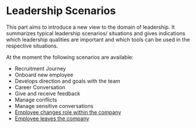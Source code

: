 # Leadership Scenarios

This part aims to introduce a new view to the domain of leadership. 
It summarizes typical leadership scenarios/ situations and gives indications which leadership qualities are important and which tools can be used in the respective situations.

At the moment the following scenarios are available:

* Recruitment Journey
* Onboard new employee
* Develops direction and goals with the team
* Career Conversation
* Give and receive feedback
* Manage conflicts
* Manage sensitive conversations
* [Employee changes role within the company](towards-a-new-role.md)
* [Employee leaves the company](employee-leaves.md)